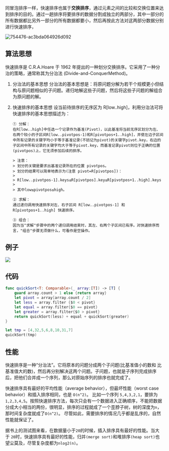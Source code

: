 同冒泡排序一样，快速排序也属于**交换排序**，通过元素之间的比较和交换位置来达到排序的目的。通过一趟排序将要排序的数据分割成独立的两部分，其中一部分的所有数据都比另外一部分的所有数据都要小，然后再按此方法对这两部分数据分别进行快速排序，

![754476-ac3bda064926d092](http://blog.oldbird.run/754476-ac3bda064926d092.gif)

## 算法思想

快速排序是 C.R.A.Hoare 于 1962 年提出的一种划分交换排序。它采用了一种分治的策略，通常称其为分治法 (Divide-and-ConquerMethod)。

1.  分治法的基本思想
    分治法的基本思想是：将原问题分解为若干个规模更小但结构与原问题相似的子问题。递归地解这些子问题，然后将这些子问题的解组合为原问题的解。

2.  快速排序的基本思想
    设当前待排序的无序区为 R[low..high]，利用分治法可将快速排序的基本思想描述为：

        ① 分解：
        在R[low..high]中任选一个记录作为基准(Pivot)，以此基准将当前无序区划分为左、右两个较小的子区间R[low..pivotpos-1)和R[pivotpos+1..high]，并使左边子区间中所有记录的关键字均小于等于基准记录(不妨记为pivot)的关键字pivot.key，右边的子区间中所有记录的关键字均大于等于pivot.key，而基准记录pivot则位于正确的位置(pivotpos)上，它无须参加后续的排序。

        > 注意：
        > 划分的关键是要求出基准记录所在的位置 pivotpos。
        > 划分的结果可以简单地表示为(注意 pivot=R[pivotpos])：
        >
        > R[low..pivotpos-1].keys≤R[pivotpos].key≤R[pivotpos+1..high].keys
        >
        > 其中low≤pivotpos≤high。

        ② 求解：
        通过递归调用快速排序对左、右子区间 R[low..pivotpos-1] 和 R[pivotpos+1..high] 快速排序。

        ③ 组合：
        因为当"求解"步骤中的两个递归调用结束时，其左、右两个子区间已有序。对快速排序而言，"组合"步骤无须做什么，可看作是空操作。

## 例子

![](http://blog.oldbird.run/15539988528666.jpg)

## 代码

```swift
func quickSort<T: Comparable>(_ array:[T]) -> [T] {
    guard array.count > 1 else {return array}
    let pivot = array[array.count / 2]
    let less = array.filter {$0 < pivot}
    let equal = array.filter{$0 == pivot}
    let greater = array.filter{$0 > pivot}
    return quickSort(less) + equal + quickSort(greater)
}

let tmp = [4,32,5,6,8,10,31,7]
quickSort(tmp)
```

## 性能

快速排序是一种“分治法”。它将原本的问题分成两个子问题(比基准值小的数和 比基准值大的数)，然后再分别解决这两个问题。子问题，也就是子序列完成排序后，把他们合并成一个序列，那么对原始序列的排序也就完成了。

快速排序具有最好的平均性能（average behavior），但最坏性能（worst case behavior）和插入排序相同，也是 `O(n^2)`。 比如一个序列 `5,4,3,2,1`，要排为 `1,2,3,4,5`。按照快速排序方法，每次只会有一个数据进入正确顺序，不能把数据分成大小相当的两份，很明显，排序的过程就成了一个歪脖子树，树的深度为`n`，那时间复杂度就成了`O(n^2)`。 尽管如此，需要排序的情况几乎都是乱序的，自然性能就保证了。

据书上的测试图来看，在数据量小于`20`的时候，插入排序具有最好的性能。当大于 `20`时，快速排序具有最好的性能，归并`(merge sort)`和堆排序`(heap sort)`也望尘莫及，尽管复杂度都为`nlog2(n)`。
